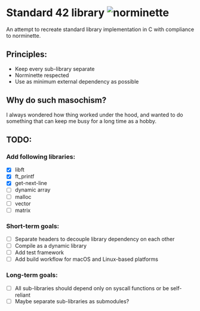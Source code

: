 # Standard 42 library ![norminette](https://github.com/a-karah/libft-standard-library/workflows/norminette/badge.svg)

An attempt to recreate standard library implementation in C with compliance to norminette.

## Principles:
- Keep every sub-library separate
- Norminette respected
- Use as minimum external dependency as possible

## Why do such masochism?
I always wondered how thing worked under the hood, and wanted to do something that can keep me busy for a long time as a hobby.

## TODO:
### Add following libraries:
- [x] libft
- [x] ft_printf
- [x] get-next-line
- [ ] dynamic array
- [ ] malloc
- [ ] vector
- [ ] matrix

### Short-term goals:
- [ ] Separate headers to decouple library dependency on each other
- [ ] Compile as a dynamic library
- [ ] Add test framework
- [ ] Add build workflow for macOS and Linux-based platforms

### Long-term goals:
- [ ] All sub-libraries should depend only on syscall functions or be self-reliant
- [ ] Maybe separate sub-libraries as submodules?
